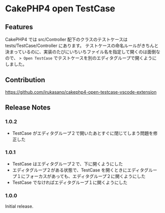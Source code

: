 # CakePHP4 open TestCase

## Features

CakePHP4 では src/Controller 配下のクラスのテストケースは tests/TestCase/Controller にあります。
テストケースの命名ルールがきちんと決まっているのに、実装のたびにいちいちファイル名を指定して開くのは面倒なので、
`> Open TestCase` でテストケースを別のエディタグループで開くようにしました。

## Contribution

https://github.com/irukasano/cakephp4-open-testcase-vscode-extension

## Release Notes

### 1.0.2

* TestCase がエディタグループ２で開いたあとすぐに閉じてしまう問題を修正した

### 1.0.1

* TestCase はエディタグループ２で、下に開くようにした
* エディタグループ２がある状態で、TestCase を開くときにエディタグループ１にフォーカスがあっても、エディタグループ２に開くようにした
* TestCase でなければエディタグループ１に開くようにした

### 1.0.0

Initial release.
